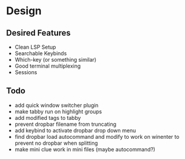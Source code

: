 # Design

## Desired Features

- Clean LSP Setup
- Searchable Keybinds
- Which-key (or something similar)
- Good terminal multiplexing
- Sessions

## Todo

- add quick window switcher plugin
- make tabby run on highlight groups
- add modified tags to tabby
- prevent dropbar filename from truncating
- add keybind to activate dropbar drop down menu
- find dropbar load autocommand and modify to work on winenter to prevent no dropbar when splitting
- make mini clue work in mini files (maybe autocommand?)
